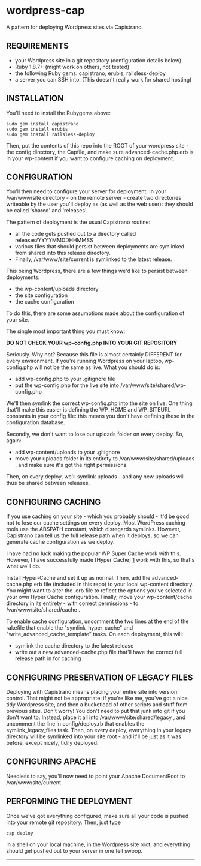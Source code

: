 wordpress-cap
=============

A pattern for deploying Wordpress sites via Capistrano.

REQUIREMENTS
------------

* your Wordpress site in a git repository (configuration details below)
* Ruby 1.8.7+ (might work on others, not tested)
* the following Ruby gems: capistrano, erubis, railsless-deploy
* a server you can SSH into. (This doesn't really work for shared hosting)

INSTALLATION
------------

You'll need to install the Rubygems above:

    sudo gem install capistrano
    sudo gem install erubis
    sudo gem install railsless-deploy

Then, put the contents of this repo into the ROOT of your wordpress site - the
config directory, the Capfile, and make sure advanced-cache.php.erb is in your
wp-content if you want to configure caching on deployment.

CONFIGURATION
-------------

You'll then need to configure your server for deployment. In your /var/www/site
directory - on the remote server - create two directories writeable by the user
you'll deploy as (as well as the web user): they should be called 'shared' and
'releases'.

The pattern of deployment is the usual Capistrano routine:

* all the code gets pushed out to a directory called releases/YYYYMMDDHHMMSS
* various files that should persist between deployments are symlinked from
  shared into this release directory.
* Finally, /var/www/site/current is symlinked to the latest release.

This being Wordpress, there are a few things we'd like to persist between
deployments:

* the wp-content/uploads directory
* the site configuration
* the cache configuration

To do this, there are some assumptions made about the configuration of your
site.

The single most important thing you must know:

**DO NOT CHECK YOUR wp-config.php INTO YOUR GIT REPOSITORY**

Seriously. Why not? Because this file is almost certainly DIFFERENT for every
environment. If you're running Wordpress on your laptop, wp-config.php will not
be the same as live. What you should do is:

* add wp-config.php to your .gitignore file
* put the wp-config.php for the live site into
  /var/www/site/shared/wp-config.php

We'll then symlink the correct wp-config.php into the site on live. One thing
that'll make this easier is defining the WP_HOME and WP_SITEURL constants in
your config file: this means you don't have defining these in the configuration
database.

Secondly, we don't want to lose our uploads folder on every deploy. So, again:

* add wp-content/uploads to your .gitignore
* move your uploads folder in its entirety to /var/www/site/shared/uploads
  , and make sure it's got the right permissions.

Then, on every deploy, we'll symlink uploads - and any new uploads will thus be
shared between releases.

CONFIGURING CACHING
-------------------

If you use caching on your site - which you probably should - it'd be good not
to lose our cache settings on every deploy. Most WordPress caching tools use the
ABSPATH constant, which disregards symlinks. However, Capistrano can tell us the
full release path when it deploys, so we can generate cache configuration as we
deploy.

I have had no luck making the popular WP Super Cache work with this. However,
I have successfully made [Hyper Cache] [1] work with this, so that's what we'll
do.

Install Hyper-Cache and set it up as normal. Then, add the
advanced-cache.php.erb file (included in this repo) to your local wp-content
directory. You might want to alter the .erb file to reflect the options you've
selected in your own Hyper Cache configuration. Finally, move your
wp-content/cache directory in its entirety - with correct permissions - to
/var/www/site/shared/cache .

To enable cache configuration, uncomment the two lines at the end of the
rakefile that enable the "symlink_hyper_cache" and "write_advanced_cache_template"
tasks. On each deployment, this will:

* symlink the cache directory to the latest release
* write out a new advanced-cache.php file that'll have the correct full release
  path in for caching

CONFIGURING PRESERVATION OF LEGACY FILES
----------------------------------------

Deploying with Capistrano means placing your entire site into version control.
That might not be appropriate: if you're like me, you've got a nice tidy
Wordpress site, and then a bucketload of other scripts and stuff from previous
sites. Don't worry! You don't need to put that junk into git if you don't want
to. Instead, place it all into /var/www/site/shared/legacy , and uncomment the
line in config/deploy.rb that enables the symlink_legacy_files task. Then, on
every deploy, everything in your legacy directory will be symlinked into your
site root - and it'll be just as it was before, except nicely, tidily deployed.

CONFIGURING APACHE
------------------

Needless to say, you'll now need to point your Apache DocumentRoot to
/var/www/site/current 


PERFORMING THE DEPLOYMENT
-------------------------

Once we've got everything configured, make sure all your code is pushed into
your remote git repository. Then, just type

    cap deploy

in a shell on your local machine, in the Wordpress site root, and everything
should get pushed out to your server in one fell swoop.

---

  [1]: http://wordpress.org/extend/plugins/hyper-cache/ "Hyper Cache"
